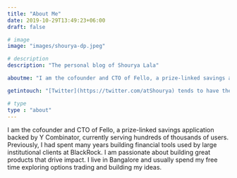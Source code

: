 ```yaml
---
title: "About Me"
date: 2019-10-29T13:49:23+06:00
draft: false

# image
image: "images/shourya-dp.jpeg"

# description
description: "The personal blog of Shourya Lala"

aboutme: "I am the cofounder and CTO of Fello, a prize-linked savings application backed by Y Combinator, currently serving hundreds of thousands of users. Previously, I had spent many years building financial tools used by large institutional clients at BlackRock. I am passionate about building great products that drive impact. I live in Bangalore and usually spend my free time exploring options trading and building my ideas."

getintouch: "[Twitter](https://twitter.com/atShourya) tends to have the least amount of noise. You can also reach me at shouryalala@gmail.com. I am always up to chat about the future of tech. Or fighter aircrafts."

# type
type : "about"
---
```


I am the cofounder and CTO of Fello, a prize-linked savings application backed by Y Combinator, currently serving hundreds of thousands of users. Previously, I had spent many years building financial tools used by large institutional clients at BlackRock. I am passionate about building great products that drive impact. I live in Bangalore and usually spend my free time exploring options trading and building my ideas.
